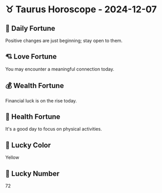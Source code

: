 # ♉ Taurus Horoscope - 2024-12-07

## 🎯 Daily Fortune

Positive changes are just beginning; stay open to them.

## 💘 Love Fortune

You may encounter a meaningful connection today.

## 💰 Wealth Fortune

Financial luck is on the rise today.

## 🌱 Health Fortune

It's a good day to focus on physical activities.

## 🎨 Lucky Color

Yellow

## 🔢 Lucky Number

72
